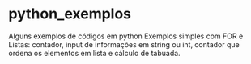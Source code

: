 # python_exemplos
Alguns exemplos de códigos em python
Exemplos simples com FOR e Listas: contador, input de informações em string ou int, contador que ordena os elementos em lista e cálculo de tabuada.
